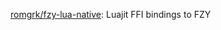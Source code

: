 



[romgrk/fzy-lua-native](https://github.com/romgrk/fzy-lua-native): Luajit FFI bindings to FZY







